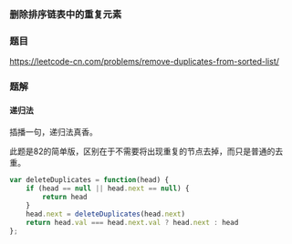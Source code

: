 ### 删除排序链表中的重复元素

### 题目

https://leetcode-cn.com/problems/remove-duplicates-from-sorted-list/

### 题解

#### 递归法

插播一句，递归法真香。

此题是82的简单版，区别在于不需要将出现重复的节点去掉，而只是普通的去重。

```js
var deleteDuplicates = function(head) {
    if (head == null || head.next == null) {
        return head
    }
    head.next = deleteDuplicates(head.next)
    return head.val === head.next.val ? head.next : head
};
```